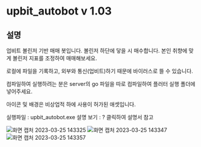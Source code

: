 # upbit_autobot v 1.03

## 설명

업비트 볼린저 기반 매매 봇입니다.
볼린저 하단에 닿을 시 매수합니다.
본인 취향에 맞게 볼린저 지표를 조정하여 매매해보세요.

로컬에 파일을 기록하고, 외부와 통신(업비트)하기 때문에
바이러스로 뜰 수 있습니다.

컴파일하여 실행하려는 분은 server의 go 파일을 따로 컴파일하여
플러터 실행 폴더에 넣어주세요.

아이콘 및 배경은 비상업적 하에 사용이 허가된 애셋입니다.

실행파일 : upbit_autobot.exe
설명 보기 : ? 클릭하여 설명서 참고



![화면 캡처 2023-03-25 143325](https://user-images.githubusercontent.com/92710478/227698444-c3ded7c2-beab-49ef-9edc-f4a407f6d08b.png)
![화면 캡처 2023-03-25 143347](https://user-images.githubusercontent.com/92710478/227698464-adf67d81-49ae-4b10-a42e-42e9f1af2cd6.png)
![화면 캡처 2023-03-25 143357](https://user-images.githubusercontent.com/92710478/227698465-b453f817-4c18-4072-a316-46c537f83be7.png)

